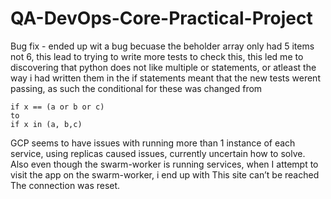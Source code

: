 # QA-DevOps-Core-Practical-Project



Bug fix - ended up wit a bug becuase the beholder array only had 5 items not 6, this lead to trying to write more tests to check this, this led me to discovering that python does not like multiple or statements, or atleast the way i had written them in the if statements meant that the new tests werent passing, as such the conditional for these was changed from 

    if x == (a or b or c) 
    to 
    if x in (a, b,c)

GCP seems to have issues with running more than 1 instance of each service, using replicas caused issues, currently uncertain how to solve. Also even though the swarm-worker is running services, when I attempt to visit the app on the swarm-worker, i end up with This site can’t be reached The connection was reset. 
